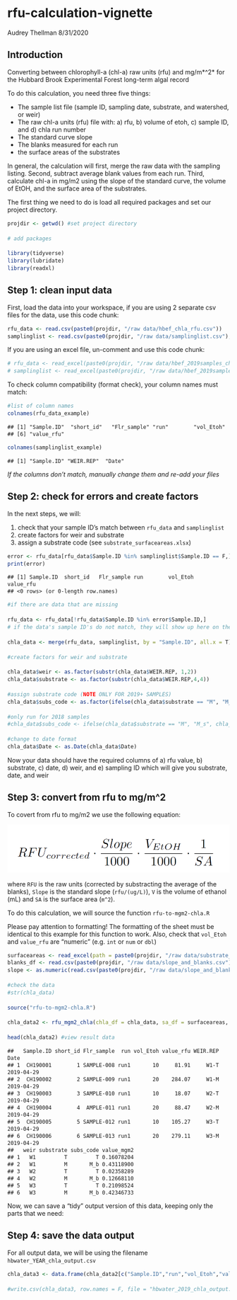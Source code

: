 rfu-calculation-vignette
================
Audrey Thellman
8/31/2020

## Introduction

Converting between chlorophyll-a (chl-a) raw units (rfu) and mg/m*^2*
for the Hubbard Brook Experimental Forest long-term algal record

To do this calculation, you need three five things:

  - The sample list file (sample ID, sampling date, substrate, and
    watershed, or weir)
  - The raw chl-a units (rfu) file with: a) rfu, b) volume of etoh, c)
    sample ID, and d) chla run number
  - The standard curve slope
  - The blanks measured for each run
  - the surface areas of the substrates

In general, the calculation will first, merge the raw data with the
sampling listing. Second, subtract average blank values from each run.
Third, calculate chl-a in mg/m2 using the slope of the standard curve,
the volume of EtOH, and the surface area of the substrates.

The first thing we need to do is load all required packages and set our
project directory.

``` r
projdir <- getwd() #set project directory 

# add packages 

library(tidyverse)
library(lubridate)
library(readxl)
```

## Step 1: clean input data

First, load the data into your workspace, if you are using 2 separate
csv files for the data, use this code chunk:

``` r
rfu_data <- read.csv(paste0(projdir, "/raw data/hbef_chla_rfu.csv"))
samplinglist <- read.csv(paste0(projdir, "/raw data/samplinglist.csv"), skip = 1)
```

If you are using an excel file, un-comment and use this code chunk:

``` r
# rfu_data <- read_excel(paste0(projdir, "/raw data/hbef_2019samples_chla.xlsx"), sheet = 1)
# samplinglist <- read_excel(paste0(projdir, "/raw data/hbef_2019samples_chla.xlsx"), sheet = 2)
```

To check column compatibility (format check), your column names must
match:

``` r
#list of column names 
colnames(rfu_data_example)
```

    ## [1] "Sample.ID"  "short_id"   "Flr_sample" "run"        "vol_Etoh"  
    ## [6] "value_rfu"

``` r
colnames(samplinglist_example)
```

    ## [1] "Sample.ID" "WEIR.REP"  "Date"

*If the columns don’t match, manually change them and re-add your files*

## Step 2: check for errors and create factors

In the next steps, we will:

1)  check that your sample ID’s match between `rfu_data` and
    `samplinglist`
2)  create factors for weir and substrate
3)  assign a substrate code (see `substrate_surfaceareas.xlsx`)

<!-- end list -->

``` r
error <- rfu_data[rfu_data$Sample.ID %in% samplinglist$Sample.ID == F,]
print(error)
```

    ## [1] Sample.ID  short_id   Flr_sample run        vol_Etoh   value_rfu 
    ## <0 rows> (or 0-length row.names)

``` r
#if there are data that are missing 

rfu_data <- rfu_data[!rfu_data$Sample.ID %in% error$Sample.ID,]
# if the data's sample ID's do not match, they will show up here on the rfu_data file, check for typos 

chla_data <- merge(rfu_data, samplinglist, by = "Sample.ID", all.x = T) #merge two dataframes by SampleID, keeping all of those values 

#create factors for weir and substrate 

chla_data$weir <- as.factor(substr(chla_data$WEIR.REP, 1,2))
chla_data$substrate <- as.factor(substr(chla_data$WEIR.REP,4,4))

#assign substrate code (NOTE ONLY FOR 2019+ SAMPLES)
chla_data$subs_code <- as.factor(ifelse(chla_data$substrate == "M", "M_b", "T"))

#only run for 2018 samples 
#chla_data$subs_code <- ifelse(chla_data$substrate == "M", "M_s", chla_data$substrate)

#change to date format 
chla_data$Date <- as.Date(chla_data$Date)
```

Now your data should have the required columns of a) rfu value, b)
substrate, c) date, d) weir, and e) sampling ID which will give you
substrate, date, and weir

## Step 3: convert from rfu to mg/m^2

To covert from rfu to mg/m2 we use the following equation:

![equation 1](raw%20data/equation_image.PNG)

where `RFU` is the raw units (corrected by substracting the average of
the blanks), `Slope` is the standard slope (`rfu/(ug/L)`), `V` is the
volume of ethanol (mL) and `SA` is the surface area (`m^2`).

To do this calculation, we will source the function `rfu-to-mgm2-chla.R`

Please pay attention to formatting\! The formatting of the sheet must be
identical to this example for this function to work. Also, check that
`vol_Etoh` and `value_rfu` are “numeric” (e.g. `int` or `num` or `dbl`)

``` r
surfaceareas <- read_excel(path = paste0(projdir, "/raw data/substrate_surfaceareas.xlsx"), sheet = 1)
blanks_df <- read.csv(paste0(projdir, "/raw data/slope_and_blanks.csv"))[1:2]
slope <- as.numeric(read.csv(paste0(projdir, "/raw data/slope_and_blanks.csv"))[1,3])

#check the data
#str(chla_data)

source("rfu-to-mgm2-chla.R")

chla_data2 <- rfu_mgm2_chla(chla_df = chla_data, sa_df = surfaceareas, slp = slope, blank_df = blanks_df)

head(chla_data2) #view result data 
```

    ##   Sample.ID short_id Flr_sample  run vol_Etoh value_rfu WEIR.REP       Date
    ## 1  CH190001        1 SAMPLE-008 run1       10     81.91     W1-T 2019-04-29
    ## 2  CH190002        2 SAMPLE-009 run1       20    284.07     W1-M 2019-04-29
    ## 3  CH190003        3 SAMPLE-010 run1       10     18.07     W2-T 2019-04-29
    ## 4  CH190004        4  AMPLE-011 run1       20     88.47     W2-M 2019-04-29
    ## 5  CH190005        5 SAMPLE-012 run1       10    105.27     W3-T 2019-04-29
    ## 6  CH190006        6 SAMPLE-013 run1       20    279.11     W3-M 2019-04-29
    ##   weir substrate subs_code value_mgm2
    ## 1   W1         T         T 0.16078204
    ## 2   W1         M       M_b 0.43118900
    ## 3   W2         T         T 0.02358289
    ## 4   W2         M       M_b 0.12668110
    ## 5   W3         T         T 0.21098524
    ## 6   W3         M       M_b 0.42346733

Now, we can save a “tidy” output version of this data, keeping only the
parts that we need:

## Step 4: save the data output

For all output data, we will be using the filename
`hbwater_YEAR_chla_output.csv`

``` r
chla_data3 <- data.frame(chla_data2[c("Sample.ID","run","vol_Etoh","value_rfu","Date","weir","substrate","value_mgm2")])

#write.csv(chla_data3, row.names = F, file = "hbwater_2019_chla_output.csv")
```

